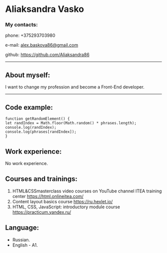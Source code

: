 # Aliaksandra Vasko

### My contacts:
phone: +375293703980 

e-mail: alex.baskova86@gmail.com

github: https://github.com/Aliaksandra86
****************************

## About myself:
I want to change my profession and become a Front-End developer.

****************************************************************

## Code example:

```
function getRandomElement() {
let randIndex = Math.floor(Math.random() * phrases.length);
console.log(randIndex);
console.log(phrases[randIndex]);
}
```
  
## Work experience: 
  No work experience.
  

## Courses and trainings:
1. HTML&CSSmasterclass video courses on YouTube channel ITEA training center https://html.onlineitea.com/
2. Content layout basics course https://ru.hexlet.io/
3. HTML, CSS, JavaScript: introductory module course https://practicum.yandex.ru/

## Language:
   + Russian.
   + English - A1.
   

